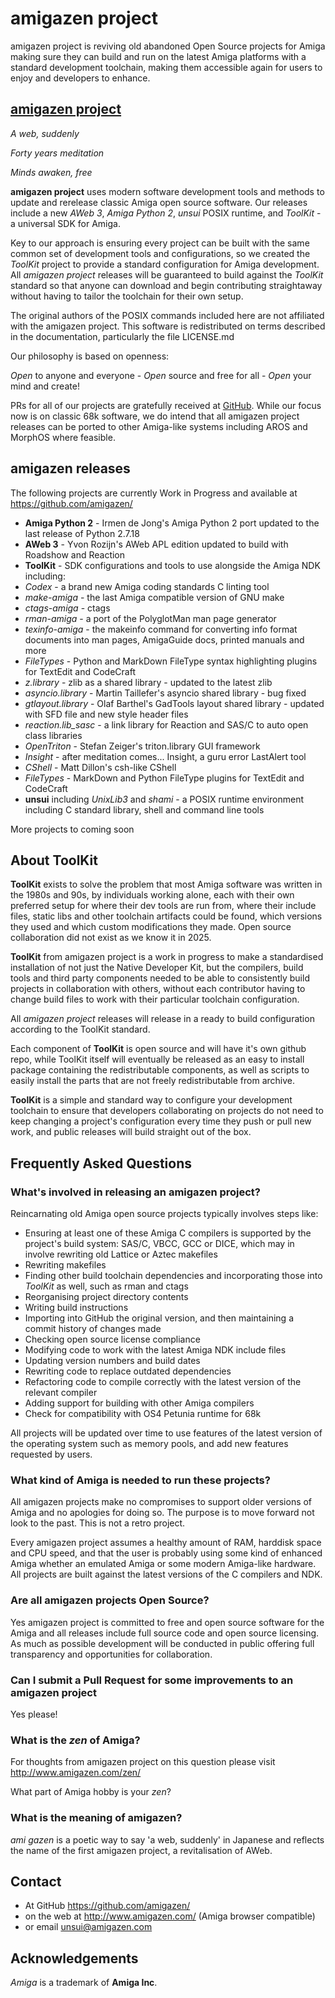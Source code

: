 # amigazen project

amigazen project is reviving old abandoned Open Source projects for Amiga making sure they can build and run on the latest Amiga platforms with a standard development toolchain, making them accessible again for users to enjoy and developers to enhance.

## [amigazen project](http://www.amigazen.com)

*A web, suddenly*

*Forty years meditation*

*Minds awaken, free*

**amigazen project** uses modern software development tools and methods to update and rerelease classic Amiga open source software. Our releases include a new _AWeb 3_, _Amiga Python 2_, _unsui_ POSIX runtime, and _ToolKit_ - a universal SDK for Amiga.

Key to our approach is ensuring every project can be built with the same common set of development tools and configurations, so we created the _ToolKit_ project to provide a standard configuration for Amiga development. All *amigazen project* releases will be guaranteed to build against the _ToolKit_ standard so that anyone can download and begin contributing straightaway without having to tailor the toolchain for their own setup.

The original authors of the POSIX commands included here are not affiliated with the amigazen project. This software is redistributed on terms described in the documentation, particularly the file LICENSE.md

Our philosophy is based on openness:

*Open* to anyone and everyone	- *Open* source and free for all	- *Open* your mind and create!

PRs for all of our projects are gratefully received at [GitHub](https://github.com/amigazen/). While our focus now is on classic 68k software, we do intend that all amigazen project releases can be ported to other Amiga-like systems including AROS and MorphOS where feasible.

## amigazen releases

The following projects are currently Work in Progress and available at https://github.com/amigazen/

- **Amiga Python 2** - Irmen de Jong's Amiga Python 2 port updated to the last release of Python 2.7.18
- **AWeb 3** - Yvon Rozijn's AWeb APL edition updated to build with Roadshow and Reaction
- **ToolKit** - SDK configurations and tools to use alongside the Amiga NDK including:
- _Codex_ - a brand new Amiga coding standards C linting tool
- _make-amiga_ - the last Amiga compatible version of GNU make
- _ctags-amiga_ - ctags
- _rman-amiga_ - a port of the PolyglotMan man page generator
- _texinfo-amiga_ - the makeinfo command for converting info format documents into man pages, AmigaGuide docs, printed manuals and more
- _FileTypes_ - Python and MarkDown FileType syntax highlighting plugins for TextEdit and CodeCraft
- _z.library_ - zlib as a shared library - updated to the latest zlib
- _asyncio.library_ - Martin Taillefer's asyncio shared library - bug fixed
- _gtlayout.library_ - Olaf Barthel's GadTools layout shared library - updated with SFD file and new style header files
- _reaction.lib_sasc_ - a link library for Reaction and SAS/C to auto open class libraries
- _OpenTriton_ - Stefan Zeiger's triton.library GUI framework 
- _Insight_ - after meditation comes... Insight, a guru error LastAlert tool
- _CShell_ - Matt Dillon's csh-like CShell
- _FileTypes_ - MarkDown and Python FileType plugins for TextEdit and CodeCraft
- **unsui** including _UnixLib3_ and _shami_ - a POSIX runtime environment including C standard library, shell and command line tools

More projects to coming soon

## About ToolKit

**ToolKit** exists to solve the problem that most Amiga software was written in the 1980s and 90s, by individuals working alone, each with their own preferred setup for where their dev tools are run from, where their include files, static libs and other toolchain artifacts could be found, which versions they used and which custom modifications they made. Open source collaboration did not exist as we know it in 2025. 

**ToolKit** from amigazen project is a work in progress to make a standardised installation of not just the Native Developer Kit, but the compilers, build tools and third party components needed to be able to consistently build projects in collaboration with others, without each contributor having to change build files to work with their particular toolchain configuration. 

All *amigazen project* releases will release in a ready to build configuration according to the ToolKit standard.

Each component of **ToolKit** is open source and will have it's own github repo, while ToolKit itself will eventually be released as an easy to install package containing the redistributable components, as well as scripts to easily install the parts that are not freely redistributable from archive.

**ToolKit** is a simple and standard way to configure your development toolchain to ensure that developers collaborating on projects do not need to keep changing a project's configuration every time they push or pull new work, and public releases will build straight out of the box.

## Frequently Asked Questions

### What's involved in releasing an amigazen project?

Reincarnating old Amiga open source projects typically involves steps like:

- Ensuring at least one of these Amiga C compilers is supported by the project's build system: SAS/C, VBCC, GCC or DICE, which may in involve rewriting old Lattice or Aztec makefiles
- Rewriting makefiles
- Finding other build toolchain dependencies and incorporating those into _ToolKit_ as well, such as rman and ctags
- Reorganising project directory contents
- Writing build instructions
- Importing into GitHub the original version, and then maintaining a commit history of changes made
- Checking open source license compliance
- Modifying code to work with the latest Amiga NDK include files
- Updating version numbers and build dates
- Rewriting code to replace outdated dependencies
- Refactoring code to compile correctly with the latest version of the relevant compiler
- Adding support for building with other Amiga compilers
- Check for compatibility with OS4 Petunia runtime for 68k

All projects will be updated over time to use features of the latest version of the operating system such as memory pools, and add new features requested by users.

### What kind of Amiga is needed to run these projects?

All amigazen projects make no compromises to support older versions of Amiga and no apologies for doing so. The purpose is to move forward not look to the past. This is not a retro project. 

Every amigazen project assumes a healthy amount of RAM, harddisk space and CPU speed, and that the user is probably using some kind of enhanced Amiga whether an emulated Amiga or some modern Amiga-like hardware. All projects are built against the latest versions of the C compilers and NDK.

### Are all amigazen projects Open Source?

Yes amigazen project is committed to free and open source software for the Amiga and all releases include full source code and open source licensing. As much as possible development will be conducted in public offering full transparency and opportunities for collaboration.

### Can I submit a Pull Request for some improvements to an amigazen project

Yes please!

### What is the _zen_ of Amiga?

For thoughts from amigazen project on this question please visit http://www.amigazen.com/zen/

What part of Amiga hobby is your _zen_?

### What is the meaning of amigazen?

_ami gazen_ is a poetic way to say 'a web, suddenly' in Japanese and reflects the name of the first amigazen project, a revitalisation of AWeb. 

## Contact 

- At GitHub https://github.com/amigazen/
- on the web at http://www.amigazen.com/ (Amiga browser compatible)
- or email unsui@amigazen.com

## Acknowledgements

*Amiga* is a trademark of **Amiga Inc**. 
